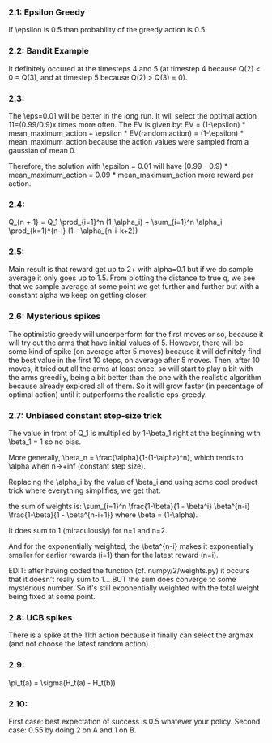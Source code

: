 ### 2.1: Epsilon Greedy

If \epsilon is 0.5 than probability of the greedy action is 0.5.

### 2.2: Bandit Example

It definitely occured at the timesteps 4 and 5 (at timestep 4 because Q(2) < 0 = Q(3), and at timestep 5 because Q(2) > Q(3) = 0).

### 2.3:

The \eps=0.01 will be better in the long run. It will select the optimal action 11=(0.99/0.9)x times more often. The EV is given by: EV = (1-\epsilon) * mean_maximum_action + \epsilon * EV(random action) = (1-\epsilon) * mean_maximum_action because the action values were sampled from a gaussian of mean 0.

Therefore, the solution with \epsilon = 0.01 will have (0.99 - 0.9) * mean_maximum_action = 0.09 * mean_maximum_action more reward per action.

### 2.4:

Q_{n + 1} = Q_1 \prod_{i=1}^n (1-\alpha_i) + \sum_{i=1}^n \alpha_i \prod_{k=1}^{n-i} (1 - \alpha_{n-i-k+2})


### 2.5:

Main result is that reward get up to 2+ with alpha=0.1 but if we do sample average it only goes up to 1.5. From plotting the distance to true q, we see that we sample average at some point we get further and further but with a constant alpha we keep on getting closer.

### 2.6: Mysterious spikes

The optimistic greedy will underperform for the first moves or so, because it will try out the arms that have initial values of 5. However, there will be some kind of spike (on average after 5 moves) because it will definitely find the best value in the first 10 steps, on average after 5 moves. Then, after 10 moves, it tried out all the arms at least once, so will start to play a bit with the arms greedily, being a bit better than the one with the realistic algorithm because already explored all of them. So it will grow faster (in percentage of optimal action) until it outperforms the realistic eps-greedy.

### 2.7:  Unbiased constant step-size trick

The value in front of Q_1 is multiplied by 1-\beta_1 right at the beginning with \beta_1 = 1 so no bias.

More generally, \beta_n = \frac{\alpha}{1-(1-\alpha)^n}, which tends to \alpha when n->+inf (constant step size).


Replacing the \alpha_i by the value of \beta_i and using some cool product trick where everything simplifies, we get that:

the sum of weights is: \sum_{i=1}^n \frac{1-\beta}{1 - \beta^i} \beta^{n-i} \frac{1-\beta}{1 - \beta^{n-i+1}} where \beta = (1-\alpha).

It does sum to 1 (miraculously) for n=1 and n=2.

And for the exponentially weighted, the \beta^{n-i} makes it exponentially smaller for earlier rewards (i=1) than for the latest reward (n=i).

EDIT: after having coded the function (cf. numpy/2/weights.py) it occurs that it doesn't really sum to 1... BUT the sum does converge to some mysterious number. So it's still exponentially weighted with the total weight being fixed at some point.

### 2.8:  UCB spikes

There is a spike at the 11th action because it finally can select the argmax (and not choose the latest random action).

### 2.9:

\pi_t(a) = \sigma(H_t(a) - H_t(b))

### 2.10:

First case: best expectation of success is 0.5 whatever your policy.
Second case: 0.55 by doing 2 on A and 1 on B.
